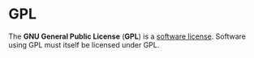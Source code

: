 # GPL

The **GNU General Public License** (**GPL**) is a
[software license](./README.md). Software using GPL must itself be licensed
under GPL.
